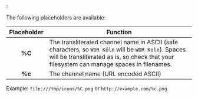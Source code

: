 : 

The following placeholders are available:

Placeholder | Function
:----------:| --------
**%C**      | The transliterated channel name in ASCII (safe characters, so `WDR Köln` will be `WDR Koln`). Spaces will be transliterated as is, so check that your filesystem can manage spaces in filenames.
**%c**      | The channel name (URL encoded ASCII)

Example: `file:///tmp/icons/%C.png` or `http://example.com/%c.png`
